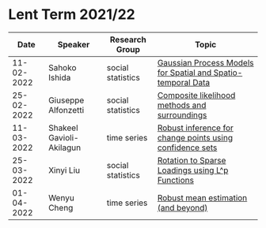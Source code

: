 # Lent Term 2021/22

| Date | Speaker | Research Group | Topic |
|---|---|---|---|
| 11-02-2022 | Sahoko Ishida | social statistics | [Gaussian Process Models for Spatial and Spatio-temporal Data](../talks/11-02-2022-Sahoko-Ishida.html) |
| 25-02-2022 | Giuseppe Alfonzetti | social statistics | [Composite likelihood methods and surroundings](../talks/25-02-2022-Giuseppe-Alfonzetti.html) |
| 11-03-2022 | Shakeel Gavioli-Akilagun | time series | [Robust inference for change points using confidence sets](../talks/11-03-2022-Shakeel-Gavioli-Akilagun.html) |
| 25-03-2022 | Xinyi Liu | social statistics | [Rotation to Sparse Loadings using L^p Functions ](../talks/25-03-2022-Xinyi-Liu.html) | 
| 01-04-2022 | Wenyu Cheng | time series | [Robust mean estimation (and beyond)](../talks/01-04-2022-Wenyu-Cheng.html) | 
